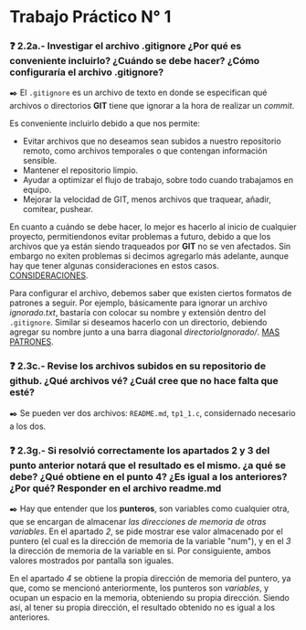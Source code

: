 # Trabajo Práctico N° 1
### :question: 2.2a.- Investigar el archivo .gitignore ¿Por qué es conveniente incluirlo? ¿Cuándo se debe hacer? ¿Cómo configuraría el archivo .gitignore?   

:black_nib: El `.gitignore` es un archivo de texto en donde se especifican qué archivos o directorios **GIT** tiene que ignorar a la hora de realizar un _commit_.

Es conveniente incluirlo debido a que nos permite:
- Evitar archivos que no deseamos sean subidos a nuestro repositorio remoto, como archivos temporales o que contengan información sensible.
- Mantener el repositorio limpio.
- Ayudar a optimizar el flujo de trabajo, sobre todo cuando trabajamos en equipo.
- Mejorar la velocidad de GIT, menos archivos que traquear, añadir, comitear, pushear.

En cuanto a cuándo se debe hacer, lo mejor es hacerlo al inicio de cualquier proyecto, permitiendonos evitar problemas a futuro, debido a que los archivos que ya están siendo traqueados por **GIT** no se ven afectados. Sin embargo no exiten problemas si decimos agregarlo más adelante, aunque hay que tener algunas consideraciones en estos casos. [CONSIDERACIONES](https://git-scm.com/docs/gitignore#_notes).

Para configurar el archivo, debemos saber que existen ciertos formatos de patrones a seguir. Por ejemplo, básicamente para ignorar un archivo _ignorado.txt_, bastaría con colocar su nombre y extensión dentro del `.gitignore`. Similar si deseamos hacerlo con un directorio, debiendo agregar su nombre junto a una barra diagonal _directorioIgnorado/_. [MAS PATRONES](https://git-scm.com/docs/gitignore#_pattern_format).

### :question: 2.3c.- Revise los archivos subidos en su repositorio de github. ¿Qué archivos vé? ¿Cuál cree que no hace falta que esté?

:black_nib: Se pueden ver dos archivos: `README.md`, `tp1_1.c`, considernado necesario a los dos.

### :question: 2.3g.- Si resolvió correctamente los apartados 2 y 3 del punto anterior notará que el resultado es el mismo. ¿a qué se debe? ¿Qué obtiene en el punto 4? ¿Es igual a los anteriores? ¿Por qué? Responder en el archivo readme.md

:black_nib: Hay que entender que los **punteros**, son variables como cualquier otra, que se encargan de almacenar _las direcciones de memoria de otras variables_. En el apartado _2_, se pide mostrar ese valor almacenado por el puntero (el cual es la dirección de memoria de la variable "num"), y en el _3_ la dirección de memoria de la variable en sí. Por consiguiente, ambos valores mostrados por pantalla son iguales. 

En el apartado _4_ se obtiene la propia dirección de memoria del puntero, ya que, como se mencionó anteriormente, los punteros son _variables_, y ocupan un espacio en la memoria, obteniendo su propia dirección. Siendo así, al tener su propia dirección, el resultado obtenido no es igual a los anteriores.
